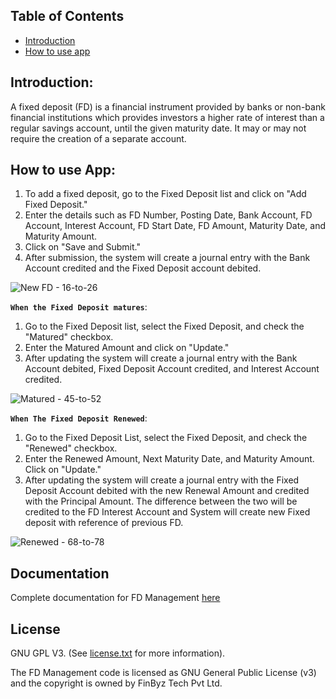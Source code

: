 ## Table of Contents
  - [Introduction](#introduction)
  - [How to use app](#how-to-use-app)

## Introduction:

A fixed deposit (FD) is a financial instrument provided by banks or non-bank financial institutions which provides investors a higher rate of interest than a regular savings account, until the given maturity date. It may or may not require the creation of a separate account.



## How to use App:

1.	To add a fixed deposit, go to the Fixed Deposit list and click on "Add Fixed Deposit."<br/>
2.	Enter the details such as FD Number, Posting Date, Bank Account, FD Account, Interest Account, FD Start Date, FD Amount, Maturity Date, and Maturity Amount.<br/>
3.	Click on "Save and Submit." <br/>
4.	After submission, the system will create a journal entry with the Bank Account credited and the Fixed Deposit account debited.<br/>


![New FD - 16-to-26](https://user-images.githubusercontent.com/18363620/237381812-d2f70b5b-2c9b-4388-ac10-7c52fac2651d.gif)


**`When the Fixed Deposit matures`**:
 
1.  Go to the Fixed Deposit list, select the Fixed Deposit, and check the "Matured" checkbox.<br/>
2.  Enter the Matured Amount and click on "Update."<br/>
3.  After updating the system will create a journal entry with the Bank Account debited, Fixed Deposit Account credited, and Interest Account credited.<br/>


![Matured - 45-to-52](https://user-images.githubusercontent.com/18363620/237382074-e801e593-7f64-4002-96f3-df2ea156118a.gif)


**`When The Fixed Deposit Renewed`**:

1.  Go to the Fixed Deposit List, select the Fixed Deposit, and check the "Renewed" checkbox.<br/>
2.  Enter the Renewed Amount, Next Maturity Date, and Maturity Amount. Click on "Update."<br/>
3.  After updating the system will create a journal entry with the Fixed Deposit Account debited with the new Renewal Amount and credited with the Principal Amount. The difference between the two will be credited to the FD Interest Account and System will create new Fixed deposit with reference of previous FD.<br/>


![Renewed - 68-to-78](https://user-images.githubusercontent.com/18363620/237382730-f7f2c2f5-6592-4204-bb14-647a969079aa.gif)


## Documentation

Complete documentation for FD Management [here](https://finbyz.tech/fd-management-erpnext)

## License

GNU GPL V3. (See [license.txt](https://github.com/finbyz/FD-Management/blob/main/license.txt) for more information).

The FD Management code is licensed as GNU General Public License (v3) and the copyright is owned by FinByz Tech Pvt Ltd.
 
 

